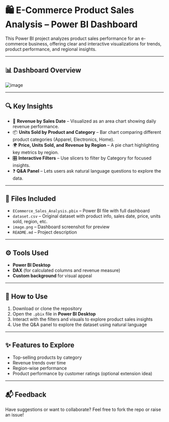 
# 🛍️ E-Commerce Product Sales Analysis – Power BI Dashboard

This Power BI project analyzes product sales performance for an e-commerce business, offering clear and interactive visualizations for trends, product performance, and regional insights.

---

## 📊 Dashboard Overview
![image](https://github.com/user-attachments/assets/c525830d-ec49-4367-bb0e-b8550a2e7b38)


---

## 🔍 Key Insights

- 📅 **Revenue by Sales Date** – Visualized as an area chart showing daily revenue performance.
- 📦 **Units Sold by Product and Category** – Bar chart comparing different product categories (Apparel, Electronics, Home).
- 🌍 **Price, Units Sold, and Revenue by Region** – A pie chart highlighting key metrics by region.
- 🎛️ **Interactive Filters** – Use slicers to filter by Category for focused insights.
- ❓ **Q&A Panel** – Lets users ask natural language questions to explore the data.

---

## 📁 Files Included

- `ECommerce_Sales_Analysis.pbix` – Power BI file with full dashboard
- `dataset.csv` – Original dataset with product info, sales date, price, units sold, region, etc.
- `image.png` – Dashboard screenshot for preview
- `README.md` – Project description

---

## ⚙️ Tools Used

- **Power BI Desktop**
- **DAX** (for calculated columns and revenue measure)
- **Custom background** for visual appeal

---

## 📌 How to Use

1. Download or clone the repository
2. Open the `.pbix` file in **Power BI Desktop**
3. Interact with the filters and visuals to explore product sales insights
4. Use the Q&A panel to explore the dataset using natural language

---

## ✨ Features to Explore

- Top-selling products by category
- Revenue trends over time
- Region-wise performance
- Product performance by customer ratings (optional extension idea)

---

## 📬 Feedback

Have suggestions or want to collaborate? Feel free to fork the repo or raise an issue!


